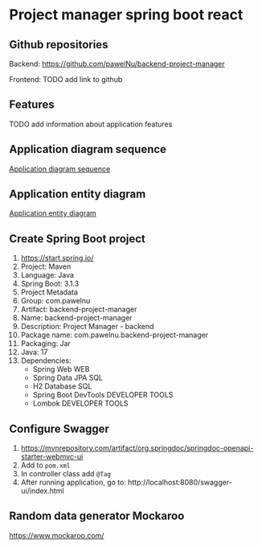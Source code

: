 # Project manager spring boot react

## Github repositories

Backend: https://github.com/pawelNu/backend-project-manager

Frontend: TODO add link to github

## Features

TODO add information about application features

## Application diagram sequence

[Application diagram sequence](diagram_sequences.md#application-diagram-sequence)

## Application entity diagram

[Application entity diagram](entities_diagram.md#application-entity-diagram)

## Create Spring Boot project

1. https://start.spring.io/
2. Project: Maven
3. Language: Java
4. Spring Boot: 3.1.3
5. Project Metadata
6. Group: com.pawelnu
7. Artifact: backend-project-manager
8. Name: backend-project-manager
9.  Description: Project Manager - backend
10. Package name: com.pawelnu.backend-project-manager
11. Packaging: Jar
12. Java: 17
13. Dependencies: 
    - Spring Web WEB
    - Spring Data JPA SQL
    - H2 Database SQL
    - Spring Boot DevTools DEVELOPER TOOLS
    - Lombok DEVELOPER TOOLS

## Configure Swagger

1. https://mvnrepository.com/artifact/org.springdoc/springdoc-openapi-starter-webmvc-ui
2. Add to `pom.xml`
3. In controller class add `@Tag`
4. After running application, go to: http://localhost:8080/swagger-ui/index.html

## Random data generator Mockaroo

https://www.mockaroo.com/

